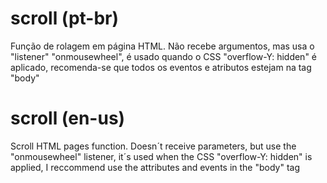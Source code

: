 # scroll (pt-br)
Função de rolagem em página HTML.
Não recebe argumentos, mas usa o "listener" "onmousewheel", é usado quando o CSS "overflow-Y: hidden" é aplicado, 
recomenda-se que todos os eventos e atributos estejam na tag "body"

# scroll (en-us)
Scroll HTML pages function.
Doesn´t receive parameters, but use the "onmousewheel" listener, it´s used when the CSS "overflow-Y: hidden" is applied,
I reccommend use the attributes and events in the "body" tag
